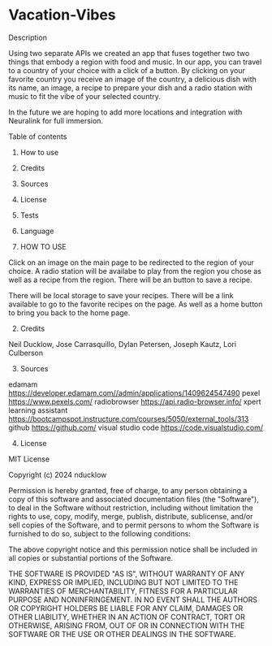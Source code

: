 # Vacation-Vibes

Description 

Using two separate APIs we created an app that fuses together two two things that embody a region with food and music.  In our app, you can travel to a country of your choice with a click of a button. By clicking on your favorite country you receive an image of the country, a delicious dish with its name, an image, a recipe to prepare your dish and a radio station with music to fit the vibe of your selected country. 

In the future we are hoping to add more locations and integration with Neuralink for full immersion.

Table of contents

1.  How to use 
2.  Credits
3.  Sources
4.  License
5.  Tests
6.  Language 


1.  HOW TO USE

Click on an image on the main page to be redirected to the region of your choice.  A radio station will be availabe to play from the region you chose as well as a recipe from the region.  There will be an button to save a recipe.

There will be local storage to save your recipes. There will be a link available to go to the favorite recipes on the page.  As well as a home button to bring you back to the home page.  





2.  Credits

Neil Ducklow, Jose Carrasquillo, Dylan Petersen, Joseph Kautz, Lori Culberson

3.  Sources

edamam https://developer.edamam.com//admin/applications/1409624547490
pexel https://www.pexels.com/
radiobrowser https://api.radio-browser.info/
xpert learning assistant https://bootcampspot.instructure.com/courses/5050/external_tools/313
github https://github.com/
visual studio code https://code.visualstudio.com/

4.  License

MIT License

Copyright (c) 2024 nducklow

Permission is hereby granted, free of charge, to any person obtaining a copy
of this software and associated documentation files (the "Software"), to deal
in the Software without restriction, including without limitation the rights
to use, copy, modify, merge, publish, distribute, sublicense, and/or sell
copies of the Software, and to permit persons to whom the Software is
furnished to do so, subject to the following conditions:

The above copyright notice and this permission notice shall be included in all
copies or substantial portions of the Software.

THE SOFTWARE IS PROVIDED "AS IS", WITHOUT WARRANTY OF ANY KIND, EXPRESS OR
IMPLIED, INCLUDING BUT NOT LIMITED TO THE WARRANTIES OF MERCHANTABILITY,
FITNESS FOR A PARTICULAR PURPOSE AND NONINFRINGEMENT. IN NO EVENT SHALL THE
AUTHORS OR COPYRIGHT HOLDERS BE LIABLE FOR ANY CLAIM, DAMAGES OR OTHER
LIABILITY, WHETHER IN AN ACTION OF CONTRACT, TORT OR OTHERWISE, ARISING FROM,
OUT OF OR IN CONNECTION WITH THE SOFTWARE OR THE USE OR OTHER DEALINGS IN THE
SOFTWARE.






